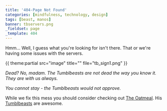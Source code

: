```yaml
---
title: '404-Page Not Found'
categories: [mindfulness, technology, design]
tags: [beast, manos]
banner: tbservers.png
_fieldset: page
_template: 404
---
```


Hmm... Well, I guess what you're looking for isn't there. That or we're having some issues with the servers.

 {{ theme:partial src="image" title="" file="tb_sign1.png" }}

*Dead? No, madam. The Tumblbeasts are not dead the way you know it. They are with us always.*

*You cannot stay - the Tumblbeasts would not approve.*

While we fix this mess you should consider checking out <a href="http://theoatmeal.com">The Oatmeal</a>. His <a href="http://theoatmeal.com/comics/state_web_summer">Tumblbeasts</a> are awesome.
